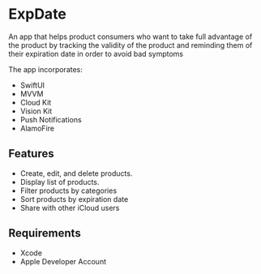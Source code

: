# ExpDate


An app that helps product consumers who want to take full advantage of the product by tracking the validity of the product and reminding them of their expiration date in order to avoid bad symptoms

The app incorporates:
* SwiftUI
* MVVM
* Cloud Kit
* Vision Kit
* Push Notifications
* AlamoFire


## Features
* Create, edit, and delete products.
* Display list of products.
* Filter products by categories
* Sort products by expiration date
* Share with other iCloud users

## Requirements
* Xcode
* Apple Developer Account
